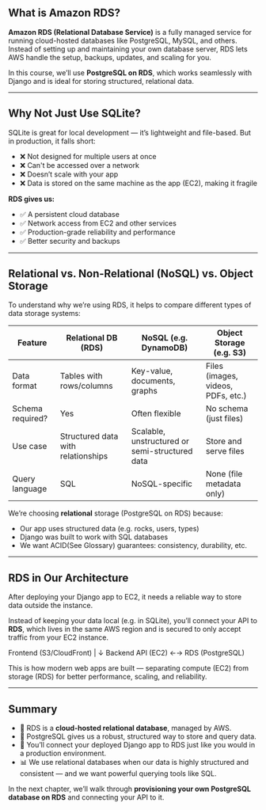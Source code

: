 
## What is Amazon RDS?

**Amazon RDS (Relational Database Service)** is a fully managed service for running cloud-hosted databases like PostgreSQL, MySQL, and others. Instead of setting up and maintaining your own database server, RDS lets AWS handle the setup, backups, updates, and scaling for you.

In this course, we’ll use **PostgreSQL on RDS**, which works seamlessly with Django and is ideal for storing structured, relational data.

---

## Why Not Just Use SQLite?

SQLite is great for local development — it’s lightweight and file-based. But in production, it falls short:

- ❌ Not designed for multiple users at once
- ❌ Can't be accessed over a network
- ❌ Doesn’t scale with your app
- ❌ Data is stored on the same machine as the app (EC2), making it fragile

**RDS gives us:**

- ✅ A persistent cloud database
- ✅ Network access from EC2 and other services
- ✅ Production-grade reliability and performance
- ✅ Better security and backups

---

## Relational vs. Non-Relational (NoSQL) vs. Object Storage

To understand why we’re using RDS, it helps to compare different types of data storage systems:

| Feature                  | Relational DB (RDS) | NoSQL (e.g. DynamoDB) | Object Storage (e.g. S3) |
|--------------------------|---------------------|------------------------|---------------------------|
| Data format              | Tables with rows/columns | Key-value, documents, graphs | Files (images, videos, PDFs, etc.) |
| Schema required?         | Yes                 | Often flexible         | No schema (just files)    |
| Use case                 | Structured data with relationships | Scalable, unstructured or semi-structured data | Store and serve files     |
| Query language           | SQL                 | NoSQL-specific         | None (file metadata only) |

We’re choosing **relational** storage (PostgreSQL on RDS) because:

- Our app uses structured data (e.g. rocks, users, types)
- Django was built to work with SQL databases
- We want ACID(See Glossary) guarantees: consistency, durability, etc.

---

## RDS in Our Architecture

After deploying your Django app to EC2, it needs a reliable way to store data outside the instance.

Instead of keeping your data local (e.g. in SQLite), you’ll connect your API to **RDS**, which lives in the same AWS region and is secured to only accept traffic from your EC2 instance.

Frontend (S3/CloudFront)
|
↓
Backend API (EC2) ←→ RDS (PostgreSQL)


This is how modern web apps are built — separating compute (EC2) from storage (RDS) for better performance, scaling, and reliability.

---

## Summary

- 🧠 RDS is a **cloud-hosted relational database**, managed by AWS.
- 🧱 PostgreSQL gives us a robust, structured way to store and query data.
- 🔌 You’ll connect your deployed Django app to RDS just like you would in a production environment.
- 📊 We use relational databases when our data is highly structured and consistent — and we want powerful querying tools like SQL.

In the next chapter, we’ll walk through **provisioning your own PostgreSQL database on RDS** and connecting your API to it.

